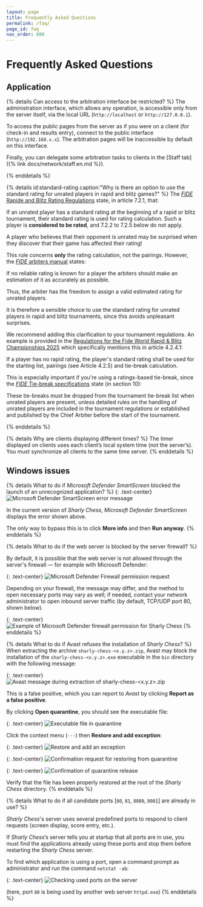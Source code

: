 ```yaml
---
layout: page
title: Frequently Asked Questions
permalink: /faq/
page_id: faq
nav_order: 800
---
```


# Frequently Asked Questions

## Application

{% details Can access to the arbitration interface be restricted? %}
  The administration interface, which allows any operation, is accessible only from the server itself, via the local URL (`http://localhost` or `http://127.0.0.1`).

  To access the public pages from the server as if you were on a client (for check-in and results entry), connect to the public interface (`http://192.168.x.x`).
  The arbitration pages will be inaccessible by default on this interface.

  Finally, you can delegate some arbitration tasks to clients in the [Staff tab]({% link docs/network/staff.en.md %}).

{% enddetails %}

{% details id:standard-rating caption:"Why is there an option to use the standard rating for unrated players in rapid and blitz games?" %}
  The [_FIDE_ Rapide and Blitz Rating Regulations](https://handbook.fide.com/chapter/B02RBRegulations2024) state, in article 7.2.1, that:

  <div class="quote">
    If an unrated player has a standard rating at the beginning of a rapid or blitz tournament, their standard rating is used for rating calculation. Such a player is <b>considered to be rated</b>, and 7.2.2 to 7.2.5 below do not apply.
  </div>

  A player who believes that their opponent is unrated may be surprised when they discover that their game has affected their rating!

  This rule concerns **only** the rating calculation, not the pairings.  However, the [_FIDE_ arbiters manual](https://arbiters.fide.com/wp-content/uploads/Publications/Manual/Arbiters_Manual_2025.pdf) states:

  <div class="quote">
    If no reliable rating is known for a player the arbiters should make an estimation of it as accurately as possible.
  </div>

  Thus, the arbiter has the freedom to assign a valid estimated rating for unrated players.

  It is therefore a sensible choice to use the standard rating for unrated players in rapid and blitz tournaments, since this avoids unpleasant surprises.

  We recommend adding this clarification to your tournament regulations. An example is provided in the [Regulations for the Fide World Rapid & Blitz Championships 2025](https://handbook.fide.com/files/handbook/wrbc_regulations_2025_open.pdf) which specifically mentions this in article 4.2.4.1:

  <div class="quote">
    If a player has no rapid rating, the player's standard rating shall be used for the starting list, pairings (see Article 4.2.5) and tie-break calculation.
  </div>

  This is especially important if you're using a ratings-based tie-break, since the [_FIDE_ Tie-break specifications](https://handbook.fide.com/chapter/TieBreakRegulations082024) state (in section 10):

  <div class="quote">
    These tie-breaks must be dropped from the tournament tie-break list when unrated players are present, unless detailed rules on the handling of unrated players are included in the tournament regulations or established and published by the Chief Arbiter before the start of the tournament.
  </div>

{% enddetails %}

{% details Why are clients displaying different times? %}
  The timer displayed on clients uses each client’s local system time (not the server’s).
  You must synchronize all clients to the same time server.
{% enddetails %}

## Windows issues

{% details What to do if _Microsoft Defender SmartScreen_ blocked the launch of an unrecognized application? %}
  {: .text-center}
  ![_Microsoft Defender SmartScreen_ error message](/assets/faq/faq-system-defender-smartscreen.jpg)

  In the current version of _Sharly Chess_, _Microsoft Defender SmartScreen_ displays the error shown above.

  The only way to bypass this is to click **More info** and then **Run anyway**.
{% enddetails %}

{% details What to do if the web server is blocked by the server firewall? %}

  By default, it is possible that the web server is not allowed through the server's firewall — for example with Microsoft Defender:

  {: .text-center}
  ![_Microsoft Defender Firewall_ permission request](/assets/faq/faq-system-defender-firewall-1.jpg)

  Depending on your firewall, the message may differ, and the method to open necessary ports may vary as well;
  if needed, contact your network administrator to open inbound server traffic (by default, TCP/UDP port 80, shown below).

  {: .text-center}
  ![Example of _Microsoft Defender_ firewall permission for _Sharly Chess_](/assets/faq/faq-system-defender-firewall-2.jpg)
{% enddetails %}

{% details What to do if Avast refuses the installation of _Sharly Chess_? %}
  When extracting the archive `sharly-chess-<x.y.z>.zip`, Avast may block the installation of the `sharly-chess-<x.y.z>.exe` executable in the `bin` directory with the following message:

  {: .text-center}
  ![_Avast_ message during extraction of `sharly-chess-<x.y.z>.zip`](/assets/faq/faq-system-avast-1.jpg)

  This is a false positive, which you can report to _Avast_ by clicking **Report as a false positive**.

  By clicking **Open quarantine**, you should see the executable file:

  {: .text-center}
  ![Executable file in quarantine](/assets/faq/faq-system-avast-2.jpg)

  Click the context menu (`···`) then **Restore and add exception**:

  {: .text-center}
  ![Restore and add an exception](/assets/faq/faq-system-avast-3.jpg)

  {: .text-center}
  ![Confirmation request for restoring from quarantine](/assets/faq/faq-system-avast-4.jpg)

  {: .text-center}
  ![Confirmation of quarantine release](/assets/faq/faq-system-avast-5.jpg)

  Verify that the file has been properly restored at the root of the _Sharly Chess_ directory.
{% enddetails %}

{% details What to do if all candidate ports [`80`, `81`, `8080`, `8081`] are already in use? %}

  _Sharly Chess_'s server uses several predefined ports to respond to client requests (screen display, score entry, etc.).

  If _Sharly Chess_’s server tells you at startup that all ports are in use, you must find the applications already using these ports and stop them before restarting the _Sharly Chess_ server.

  To find which application is using a port, open a command prompt as administrator and run the command `netstat -ab`:

  {: .text-center}
  ![Checking used ports on the server](/assets/faq/faq-system-netstat.jpg)

  (here, port `80` is being used by another web server `httpd.exe`)
{% enddetails %}

<script>
  if (location.hash) {
    document.querySelector(location.hash)?.setAttribute("open", "");
  }
</script>
